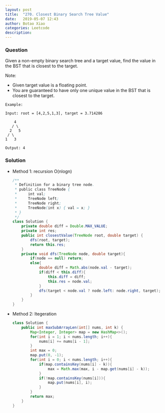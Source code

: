 ```yaml
---
layout: post
title:  "270. Closest Binary Search Tree Value"
date:   2019-05-07 12:43
author: Botao Xiao
categories: Leetcode
description:
---
```

### Question
Given a non-empty binary search tree and a target value, find the value in the BST that is closest to the target.

Note:
* Given target value is a floating point.
* You are guaranteed to have only one unique value in the BST that is closest to the target.

```
Example:

Input: root = [4,2,5,1,3], target = 3.714286

    4
   / \
  2   5
 / \
1   3

Output: 4
```


### Solution
* Method 1: recursion O(nlogn)
    ```Java
   /**
     * Definition for a binary tree node.
     * public class TreeNode {
     *     int val;
     *     TreeNode left;
     *     TreeNode right;
     *     TreeNode(int x) { val = x; }
     * }
     */
    class Solution {
        private double diff = Double.MAX_VALUE;
        private int res;
        public int closestValue(TreeNode root, double target) {
            dfs(root, target);
            return this.res;
        }
        private void dfs(TreeNode node, double target){
            if(node == null) return;
            else{
                double diff = Math.abs(node.val - target);
                if(diff < this.diff){
                    this.diff = diff;
                    this.res = node.val;
                }
                dfs(target < node.val ? node.left: node.right, target);
            }
        }
    }
    ```

* Method 2: Itegeration
    ```Java
    class Solution {
        public int maxSubArrayLen(int[] nums, int k) {
            Map<Integer, Integer> map = new HashMap<>();
            for(int i = 1; i < nums.length; i++){
                nums[i] += nums[i - 1];
            }
            int max = 0;
            map.put(0, -1);
            for(int i = 0; i < nums.length; i++){
                if(map.containsKey(nums[i] - k)){
                    max = Math.max(max, i - map.get(nums[i] - k));
                }
                if(!map.containsKey(nums[i])){
                    map.put(nums[i], i);
                }
            }
            return max;
        }
    }
    ```